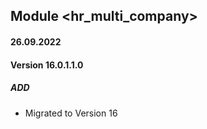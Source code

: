 ## Module <hr_multi_company>

#### 26.09.2022
#### Version 16.0.1.1.0
##### ADD
- Migrated to Version 16